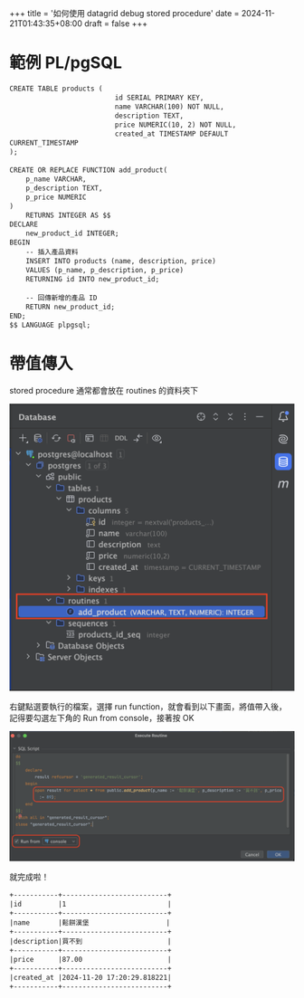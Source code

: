 +++
title = '如何使用 datagrid debug stored procedure'
date = 2024-11-21T01:43:35+08:00
draft = false
+++
# 範例 PL/pgSQL

```postgresql
CREATE TABLE products (
                          id SERIAL PRIMARY KEY,
                          name VARCHAR(100) NOT NULL,
                          description TEXT,
                          price NUMERIC(10, 2) NOT NULL,
                          created_at TIMESTAMP DEFAULT CURRENT_TIMESTAMP
);

CREATE OR REPLACE FUNCTION add_product(
    p_name VARCHAR,
    p_description TEXT,
    p_price NUMERIC
)
    RETURNS INTEGER AS $$
DECLARE
    new_product_id INTEGER;
BEGIN
    -- 插入產品資料
    INSERT INTO products (name, description, price)
    VALUES (p_name, p_description, p_price)
    RETURNING id INTO new_product_id;

    -- 回傳新增的產品 ID
    RETURN new_product_id;
END;
$$ LANGUAGE plpgsql;

```

# 帶值傳入

stored procedure 通常都會放在 routines 的資料夾下

![2024-11-21_1.32.33.png](2024-11-21_1.32.33.png)

右鍵點選要執行的檔案，選擇 run function，就會看到以下畫面，將值帶入後，記得要勾選左下角的 Run from console，接著按 OK

![2024-11-21_1.39.00.png](2024-11-21_1.39.00.png)

就完成啦！

```
+-----------+--------------------------+
|id         |1                         |
+-----------+--------------------------+
|name       |鬆餅漢堡                   |
+-----------+--------------------------+
|description|買不到                     |
+-----------+--------------------------+
|price      |87.00                     |
+-----------+--------------------------+
|created_at |2024-11-20 17:20:29.818221|
+-----------+--------------------------+

```